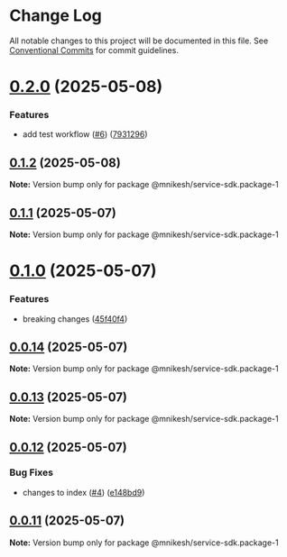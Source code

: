 # Change Log

All notable changes to this project will be documented in this file.
See [Conventional Commits](https://conventionalcommits.org) for commit guidelines.

# [0.2.0](https://github.com/nikeshmhr/lerna-package-exploration/compare/@mnikesh/service-sdk.package-1@0.1.2...@mnikesh/service-sdk.package-1@0.2.0) (2025-05-08)


### Features

* add test workflow ([#6](https://github.com/nikeshmhr/lerna-package-exploration/issues/6)) ([7931296](https://github.com/nikeshmhr/lerna-package-exploration/commit/7931296e77b99f248d01e5cbb0549b40b3e980d6))





## [0.1.2](https://github.com/nikeshmhr/lerna-package-exploration/compare/@mnikesh/service-sdk.package-1@0.1.1...@mnikesh/service-sdk.package-1@0.1.2) (2025-05-08)

**Note:** Version bump only for package @mnikesh/service-sdk.package-1






## [0.1.1](https://github.com/nikeshmhr/lerna-package-exploration/compare/@mnikesh/service-sdk.package-1@0.1.0...@mnikesh/service-sdk.package-1@0.1.1) (2025-05-07)

**Note:** Version bump only for package @mnikesh/service-sdk.package-1





# [0.1.0](https://github.com/nikeshmhr/lerna-package-exploration/compare/@mnikesh/service-sdk.package-1@0.0.14...@mnikesh/service-sdk.package-1@0.1.0) (2025-05-07)


### Features

* breaking changes ([45f40f4](https://github.com/nikeshmhr/lerna-package-exploration/commit/45f40f44ceef57d92b4ed050cdcc036c7f8497ab))





## [0.0.14](https://github.com/nikeshmhr/lerna-package-exploration/compare/@mnikesh/service-sdk.package-1@0.0.13...@mnikesh/service-sdk.package-1@0.0.14) (2025-05-07)

**Note:** Version bump only for package @mnikesh/service-sdk.package-1





## [0.0.13](https://github.com/nikeshmhr/lerna-package-exploration/compare/@mnikesh/service-sdk.package-1@0.0.12...@mnikesh/service-sdk.package-1@0.0.13) (2025-05-07)

**Note:** Version bump only for package @mnikesh/service-sdk.package-1





## [0.0.12](https://github.com/nikeshmhr/lerna-package-exploration/compare/@mnikesh/service-sdk.package-1@0.0.11...@mnikesh/service-sdk.package-1@0.0.12) (2025-05-07)


### Bug Fixes

* changes to index ([#4](https://github.com/nikeshmhr/lerna-package-exploration/issues/4)) ([e148bd9](https://github.com/nikeshmhr/lerna-package-exploration/commit/e148bd9bb1e5afc9f9524fc1bee71c44c2b58b3d))





## [0.0.11](https://github.com/nikeshmhr/lerna-package-exploration/compare/@mnikesh/service-sdk.package-1@0.0.10...@mnikesh/service-sdk.package-1@0.0.11) (2025-05-07)

**Note:** Version bump only for package @mnikesh/service-sdk.package-1
